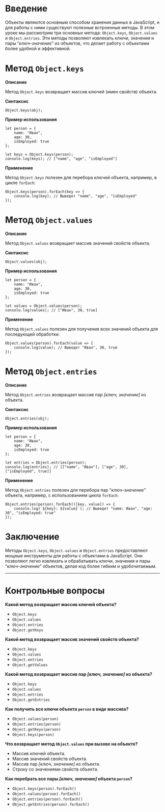 # Введение

Объекты являются основным способом хранения данных в JavaScript, и для работы с ними существуют полезные встроенные методы. В этом уроке мы рассмотрим три основных метода: `Object.keys`, `Object.values` и `Object.entries`. Эти методы позволяют извлекать ключи, значения и пары “_ключ-значение_” из объектов, что делает работу с объектами более удобной и эффективной.

# Метод `Object.keys`

**Описание**

Метод `Object.keys` возвращает массив ключей (имен свойств) объекта.

**Синтаксис**

```
Object.keys(obj);
```

**Пример использования**

```
let person = {
    name: "Иван",
    age: 30,
    isEmployed: true
};

let keys = Object.keys(person);
console.log(keys); // ["name", "age", "isEmployed"]
```

**Применение**

Метод `Object.keys` полезен для перебора ключей объекта, например, в цикле `forEach`:

```
Object.keys(person).forEach(key => {
    console.log(key); // Выведет "name", "age", "isEmployed"
});
```

# Метод `Object.values`

**Описание**

Метод `Object.values` возвращает массив значений свойств объекта.

**Синтаксис**

```
Object.values(obj);
```

**Пример использования**

```
let person = {
    name: "Иван",
    age: 30,
    isEmployed: true
};

let values = Object.values(person);
console.log(values); // ["Иван", 30, true]
```

**Применение**

Метод `Object.values` полезен для получения всех значений объекта для последующей обработки:

```
Object.values(person).forEach(value => {
    console.log(value); // Выведет "Иван", 30, true
});
```

# Метод `Object.entries`

**Описание**

Метод `Object.entries` возвращает массив пар _[ключ, значение]_ из объекта.

**Синтаксис**

```
Object.entries(obj);
```

**Пример использования**

```
let person = {
    name: "Иван",
    age: 30,
    isEmployed: true
};

let entries = Object.entries(person);
console.log(entries); // [["name", "Иван"], ["age", 30], ["isEmployed", true]]
```

**Применение**

Метод `Object.entries` полезен для перебора пар “_ключ-значение_” объекта, например, с использованием цикла `forEach`:

```
Object.entries(person).forEach(([key, value]) => {
    console.log(`${key}: ${value}`); // Выведет "name: Иван", "age: 30", "isEmployed: true"
});
```

# Заключение

Методы `Object.keys`, `Object.values` и `Object.entries` предоставляют мощные инструменты для работы с объектами в JavaScript. Они позволяют легко извлекать и обрабатывать ключи, значения и пары “_ключ-значение_” объектов, делая код более гибким и удобочитаемым.

***

# Контрольные вопросы

**Какой метод возвращает массив ключей объекта?**
- `Object.keys`
- `Object.values`
- `Object.entries`
- `Object.getKeys`

**Какой метод возвращает массив значений свойств объекта?**
- `Object.keys`
- `Object.values`
- `Object.entries`
- `Object.getValues`

**Какой метод возвращает массив пар _[ключ, значение]_ из объекта?**
- `Object.keys`
- `Object.values`
- `Object.entries`
- `Object.getEntries`

**Как получить все ключи объекта `person` в виде массива?**
- `Object.values(person)`
- `Object.entries(person)`
- `Object.getKeys(person)`
- `Object.keys(person)`

**Что возвращает метод `Object.values` при вызове на объекте?**
- Массив ключей объекта.
- Массив значений свойств объекта.
- Массив пар _[ключ, значение]_ из объекта.
- Строку со значениями свойств объекта.

**Как перебрать все пары _[ключ, значение]_ объекта `person`?**
- `Object.keys(person).forEach()`
- `Object.values(person).forEach()`
- `Object.entries(person).forEach()`
- `Object.getEntries(person).forEach()`
